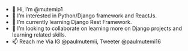 - 👋 Hi, I’m @mutemip1
- 👀 I’m interested in Python/Django framework and ReactJs.
- 🌱 I’m currently learning Django Rest Framework.
- 💞️ I’m looking to collaborate on learning more on Django projects and learning related skills.
- 📫 Reach me Via IG @paulmutemii, Tweeter @paulmutemi16

<!---
mutemip1/mutemip1 is a ✨ special ✨ repository because its `README.md` (this file) appears on your GitHub profile.
You can click the Preview link to take a look at your changes.
--->
